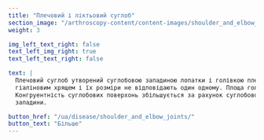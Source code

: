 ```yaml
---
title: "Плечовий і ліктьовий суглоб"
section_image: "/arthroscopy-content/content-images/shoulder_and_elbow_joints_main.png"
weight: 3

img_left_text_right: false
text_left_img_right: true
text_left_text_right: false

text: |
  Плечовий суглоб утворений суглобовою западиною лопатки і голівкою плечової кістки. Суглобові поверхні покриті 
  гіаліновим хрящем і їх розміри не відповідають один одному. Площа головки в три рази більше площі западини лопатки. 
  Конгруентність суглобових поверхонь збільшується за рахунок суглобової губи, яка розташовується по краю суглобової 
  западини.

button_href: "/ua/disease/shoulder_and_elbow_joints/"
button_text: "Більше"
---
```


